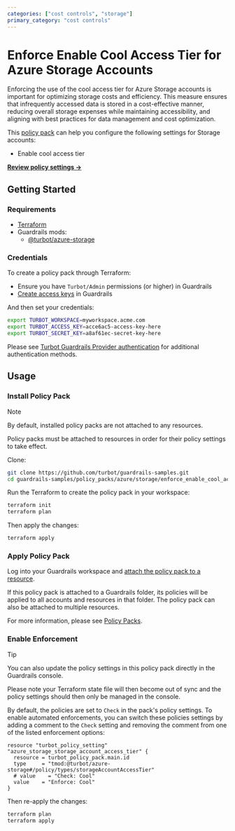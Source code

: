 ```yaml
---
categories: ["cost controls", "storage"]
primary_category: "cost controls"
---
```


# Enforce Enable Cool Access Tier for Azure Storage Accounts

Enforcing the use of the cool access tier for Azure Storage accounts is important for optimizing storage costs and efficiency. This measure ensures that infrequently accessed data is stored in a cost-effective manner, reducing overall storage expenses while maintaining accessibility, and aligning with best practices for data management and cost optimization.

This [policy pack](https://turbot.com/guardrails/docs/concepts/resources/smart-folders) can help you configure the following settings for Storage accounts:

- Enable cool access tier

**[Review policy settings →](https://hub-guardrails-turbot-com-git-development-turbot.vercel.app/policy-packs/enforce_enable_cool_access_tier_for_storage_accounts/settings)**

## Getting Started

### Requirements

- [Terraform](https://developer.hashicorp.com/terraform/install)
- Guardrails mods:
  - [@turbot/azure-storage](https://hub-guardrails-turbot-com-git-development-turbot.vercel.app/azure/mods/azure-storage)

### Credentials

To create a policy pack through Terraform:

- Ensure you have `Turbot/Admin` permissions (or higher) in Guardrails
- [Create access keys](https://turbot.com/guardrails/docs/guides/iam/access-keys#generate-a-new-guardrails-api-access-key) in Guardrails

And then set your credentials:

```sh
export TURBOT_WORKSPACE=myworkspace.acme.com
export TURBOT_ACCESS_KEY=acce6ac5-access-key-here
export TURBOT_SECRET_KEY=a8af61ec-secret-key-here
```

Please see [Turbot Guardrails Provider authentication](https://registry.terraform.io/providers/turbot/turbot/latest/docs#authentication) for additional authentication methods.

## Usage

### Install Policy Pack

> [!NOTE]
> By default, installed policy packs are not attached to any resources.
>
> Policy packs must be attached to resources in order for their policy settings to take effect.

Clone:

```sh
git clone https://github.com/turbot/guardrails-samples.git
cd guardrails-samples/policy_packs/azure/storage/enforce_enable_cool_access_tier_for_storage_accounts
```

Run the Terraform to create the policy pack in your workspace:

```sh
terraform init
terraform plan
```

Then apply the changes:

```sh
terraform apply
```

### Apply Policy Pack

Log into your Guardrails workspace and [attach the policy pack to a resource](https://turbot.com/guardrails/docs/guides/working-with-folders/smart#attach-a-smart-folder-to-a-resource).

If this policy pack is attached to a Guardrails folder, its policies will be applied to all accounts and resources in that folder. The policy pack can also be attached to multiple resources.

For more information, please see [Policy Packs](https://turbot.com/guardrails/docs/concepts/resources/smart-folders).

### Enable Enforcement

> [!TIP]
> You can also update the policy settings in this policy pack directly in the Guardrails console.
>
> Please note your Terraform state file will then become out of sync and the policy settings should then only be managed in the console.

By default, the policies are set to `Check` in the pack's policy settings. To enable automated enforcements, you can switch these policies settings by adding a comment to the `Check` setting and removing the comment from one of the listed enforcement options:

```hcl
resource "turbot_policy_setting" "azure_storage_storage_account_access_tier" {
  resource = turbot_policy_pack.main.id
  type     = "tmod:@turbot/azure-storage#/policy/types/storageAccountAccessTier"
  # value    = "Check: Cool"
  value    = "Enforce: Cool"
}
```

Then re-apply the changes:

```sh
terraform plan
terraform apply
```
